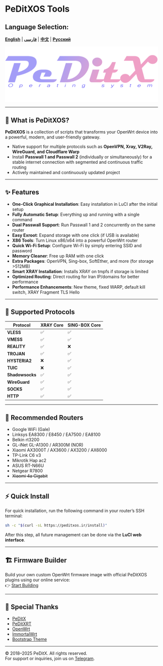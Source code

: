 # PeDitXOS Tools  

## Language Selection:

[**English**](README.md) | [**فارسی**](README_fa.md) | [**中文**](README_zh.md) | [**Русский**](README_ru.md)

![PeDitX Banner](https://raw.githubusercontent.com/peditx/luci-theme-peditx/refs/heads/main/luasrc/brand.png)  

---

## 🚀 What is PeDitXOS?  
**PeDitXOS** is a collection of scripts that transforms your OpenWrt device into a powerful, modern, and user-friendly gateway.  

- Native support for multiple protocols such as **OpenVPN, Xray, V2Ray, WireGuard, and Cloudflare Warp**  
- Install **Passwall 1 and Passwall 2** (individually or simultaneously) for a stable internet connection with segmented and continuous traffic routing  
- Actively maintained and continuously updated project  

---

## ✨ Features  
- **One-Click Graphical Installation**: Easy installation in LuCI after the initial setup  
- **Fully Automatic Setup**: Everything up and running with a single command  
- **Dual Passwall Support**: Run Passwall 1 and 2 concurrently on the same router  
- **Easy Exroot**: Expand storage with one click (if USB is available)  
- **X86 Tools**: Turn Linux x86/x64 into a powerful OpenWrt router  
- **Quick Wi-Fi Setup**: Configure Wi-Fi by simply entering SSID and password  
- **Memory Cleaner**: Free up RAM with one click  
- **Extra Packages**: OpenVPN, Sing-box, SoftEther, and more (for storage >512MB)  
- **Smart XRAY Installation**: Installs XRAY on tmpfs if storage is limited  
- **Optimized Routing**: Direct routing for Iran IP/domains for better performance  
- **Performance Enhancements**: New theme, fixed WARP, default kill switch, XRAY Fragment TLS Hello  

---

## 📡 Supported Protocols  

| Protocol       | XRAY Core | SING-BOX Core |
|----------------|-----------|---------------|
| **VLESS**      | ✅         | ✅             |
| **VMESS**      | ✅         | ✅             |
| **REALITY**    | ✅         | ❌             |
| **TROJAN**     | ✅         | ✅             |
| **HYSTERIA2**  | ❌         | ✅             |
| **TUIC**       | ❌         | ✅             |
| **Shadowsocks**| ✅         | ✅             |
| **WireGuard**  | ✅         | ✅             |
| **SOCKS**      | ✅         | ✅             |
| **HTTP**       | ✅         | ✅             |

---

## 📶 Recommended Routers  
- Google WiFi (Gale)  
- Linksys EA8300 / E8450 / EA7500 / EA8100  
- Belkin rt3200  
- GL-iNet GL-A1300 / AR300M (NOR)  
- Xiaomi AX3000T / AX3600 / AX3200 / AX6000  
- TP-Link C6 v3  
- Mikrotik Hap ac2  
- ASUS RT-N66U  
- Netgear R7800  
- ~~Xiaomi 4a Gigabit~~  

---

## ⚡ Quick Install  
For quick installation, run the following command in your router’s SSH terminal:  

```bash
sh -c "$(curl -sL https://peditxos.ir/install)"
```  

After this step, all future management can be done via the **LuCI web interface**.  

---

## 🏗️ Firmware Builder  
Build your own custom OpenWrt firmware image with official PeDitXOS plugins using our online service:  
👉 [Start Building](https://peditxos.ir)  

---

## 🙏 Special Thanks  

- [PeDitX](https://github.com/peditx)  
- [PeDitXRT](https://github.com/peditx/peditxrt)  
- [OpenWrt](https://github.com/openwrt)  
- [ImmortalWrt](https://github.com/immortalwrt)  
- [Bootstrap Theme](https://github.com/twbs/bootstrap)  


---

© 2018–2025 PeDitX. All rights reserved.  
For support or inquiries, join us on [Telegram](https://t.me/peditx).  
